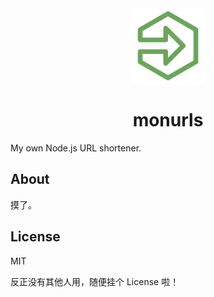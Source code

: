 <div align="center">
  <img width="120" src="./frontend/src/assets/monurls_icon.png" alt="logo" />

  # monurls

</div>

My own Node.js URL shortener.

## About

摸了。

## License

MIT

反正没有其他人用，随便挂个 License 啦！